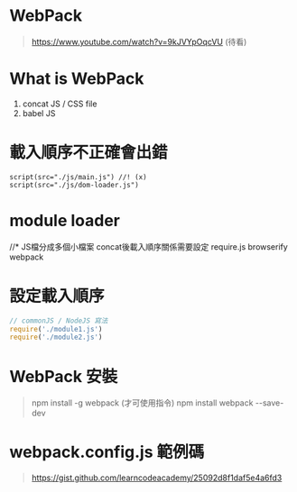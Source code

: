 # WebPack
> https://www.youtube.com/watch?v=9kJVYpOqcVU (待看)

# What is WebPack
1. concat JS / CSS file
2. babel JS


# 載入順序不正確會出錯
```pug
script(src="./js/main.js") //! (x)
script(src="./js/dom-loader.js")
```

# module loader
//* JS檔分成多個小檔案 concat後載入順序關係需要設定
require.js
browserify
webpack

# 設定載入順序
```js
// commonJS / NodeJS 寫法
require('./module1.js')
require('./module2.js')
```

# WebPack 安裝
> npm install -g webpack (才可使用指令)
> npm install webpack --save-dev

# webpack.config.js 範例碼
> https://gist.github.com/learncodeacademy/25092d8f1daf5e4a6fd3